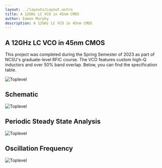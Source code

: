 ```yaml
---
layout: ../layouts/Layout.astro
title: A 12GHz LC VCO in 45nm CMOS
author: Eamon Murphy
description: A 12GHz LC VCO in 45nm CMOS
---
```

## A 12GHz LC VCO in 45nm CMOS

This project was completed during the Spring Semester of 2023 as part of NCSU's graduate-level RFIC course. The VCO features custom high-Q inductors and over 50% band overlap. Below, you can find the specification table.

![Toplevel](/assets/project_screenshots/VCO/specs.png)

## Schematic
![Toplevel](/assets/project_thumbnails/vco_toplevel.png)

## Periodic Steady State Analysis
![Toplevel](/assets/project_screenshots/VCO/transient.png)

## Oscillation Frequency
![Toplevel](/assets/project_screenshots/VCO/osc.png)